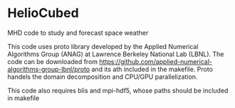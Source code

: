 # HelioCubed
MHD code to study and forecast space weather 

This code uses proto library developed by the Applied Numerical Algorithms Group (ANAG) at Lawrence Berkeley National Lab (LBNL). The code can be downloaded from https://github.com/applied-numerical-algorithms-group-lbnl/proto and its ath included in the makefile. Proto handels the domain decomposition and CPU/GPU parallelization.  

This code also requires blis and mpi-hdf5, whose paths should be included in makefile
